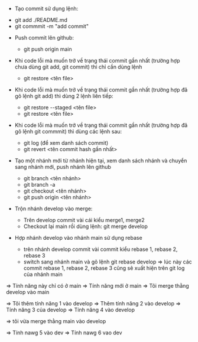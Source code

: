 - Tạo commit sử dụng lệnh:
+ git add ./README.md
+ git commmit -m "add commit"
- Push commit lên github:
    + git push origin main
- Khi code lỗi mà muốn trở về trạng thái commit gần nhất (trường hợp chưa dùng git add, git commit) thì chỉ cần dùng lệnh 
    + git restore <tên file>
- Khi code lỗi mà muốn trở về trạng thái commit gần nhất (trường hợp đã gõ lệnh git add) thì dùng 2 lệnh liên tiếp:
    + git restore --staged  <tên file>
    + git restore <tên file>
- Khi code lỗi mà muốn trở về trạng thái commit gần nhất (trường hợp đã gõ lệnh git commmit) thì dùng các lệnh sau:
    + git log (để xem danh sách commit)
    + git revert <tên commit hash gần nhất>
- Tạo một nhánh mới từ nhánh hiện tại, xem danh sách nhánh và chuyển sang nhánh mới, push nhánh lên github
    + git branch <tên nhánh>
    + git branch -a
    + git checkout <tên nhánh>
    + git push origin <tên nhánh>

- Trộn nhánh develop vào merge:
    - Trên develop commit vài cái kiểu merge1, merge2
    - Checkout lại main rồi dùng lệnh: git merge develop

- Hợp nhánh develop vào nhánh main sử dụng rebase
    + trên nhánh develop commit vài commit kiểu rebase 1, rebase 2, rebase 3
    + switch sang nhánh main và gõ lệnh git rebase develop => lúc này các commit rebase 1, rebase 2, rebase 3 cũng sẽ xuất hiện trên git log của nhánh main

=> Tính năng này chỉ có ở main
=> Tính năng mới ở main
=> Tôi merge thằng develop vào main


=> Tôi thêm tính năng 1 vào develop
=> Thêm tính năng 2 vào develop
=> Tính năng 3 của develop
=> Tính năng 4 vào develop

=> tôi vừa merge thằng main vào develop

=> Tính nawg 5 vào dev
=> Tính nawg 6 vao dev